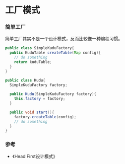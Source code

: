 # 工厂模式

### 简单工厂
简单工厂其实不是一个设计模式，反而比较像一种编程习惯。
```Java
public class SimpleKuduFactory{
  public KuduTable createTable(Map config){
    // do something
    return kuduTable;
  }
}

public class Kudu{
  SimpleKuduFactory factory;
  
  public Kudu(SimpleKuduFactory factory){
    this.factory = factory;
  }

  public void start(){
    factory.createTable(config);
    // do something
  }
}

```




### 参考
- 《Head First设计模式》





